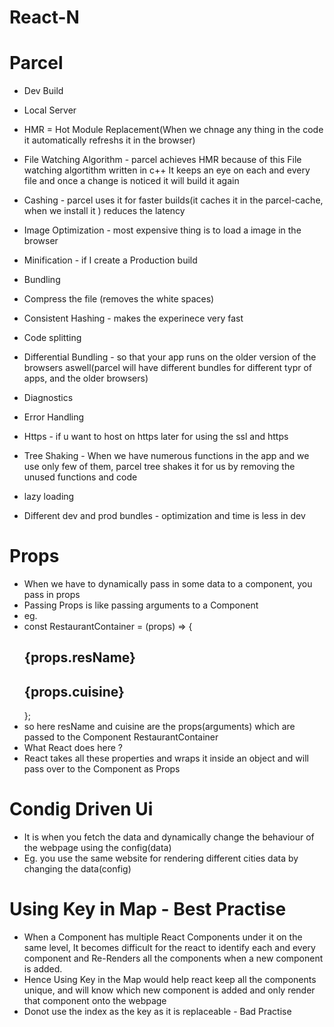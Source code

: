 # React-N

# Parcel

- Dev Build
- Local Server
- HMR = Hot Module Replacement(When we chnage any thing in the code it automatically refreshs it in the browser)
- File Watching Algorithm - parcel achieves HMR because of this File watching algortithm written in c++
  It keeps an eye on each and every file and once a change is noticed it will build it again

- Cashing - parcel uses it for faster builds(it caches it in the parcel-cache, when we install it ) reduces the latency
- Image Optimization - most expensive thing is to load a image in the browser
- Minification - if I create a Production build
- Bundling
- Compress the file (removes the white spaces)
- Consistent Hashing - makes the experinece very fast
- Code splitting
- Differential Bundling - so that your app runs on the older version of the browsers aswell(parcel will have different bundles for different typr of apps, and the older browsers)
- Diagnostics
- Error Handling
- Https - if u want to host on https later for using the ssl and https
- Tree Shaking - When we have numerous functions in the app and we use only few of them, parcel tree shakes it for us by removing the unused functions and code
- lazy loading
- Different dev and prod bundles - optimization and time is less in dev

# Props

- When we have to dynamically pass in some data to a component, you pass in props
- Passing Props is like passing arguments to a Component
- eg. <RestaurantContainer resName="Meghana Foods" cuisine="Biryani" />
- const RestaurantContainer = (props) => {<h2>{props.resName}</h2> <h2>{props.cuisine}</h2>};
- so here resName and cuisine are the props(arguments) which are passed to the Component RestaurantContainer
- What React does here ?
- React takes all these properties and wraps it inside an object and will pass over to the Component as Props

# Condig Driven Ui

- It is when you fetch the data and dynamically change the behaviour of the webpage using the config(data)
- Eg. you use the same website for rendering different cities data by changing the data(config)

# Using Key in Map - Best Practise

- When a Component has multiple React Components under it on the same level, It becomes difficult for the react to identify each and every component and Re-Renders all the components when a new component is added.
- Hence Using Key in the Map would help react keep all the components unique, and will know which new component is added and only render that component onto the webpage
- Donot use the index as the key as it is replaceable - Bad Practise
